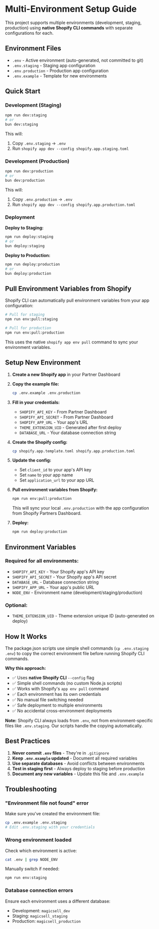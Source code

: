 # Multi-Environment Setup Guide

This project supports multiple environments (development, staging, production) using **native Shopify CLI commands** with separate configurations for each.

## Environment Files

- `.env` - Active environment (auto-generated, not committed to git)
- `.env.staging` - Staging app configuration
- `.env.production` - Production app configuration
- `.env.example` - Template for new environments

## Quick Start

### Development (Staging)

```bash
npm run dev:staging
# or
bun dev:staging
```

This will:
1. Copy `.env.staging` → `.env`
2. Run `shopify app dev --config shopify.app.staging.toml`

### Development (Production)

```bash
npm run dev:production
# or
bun dev:production
```

This will:
1. Copy `.env.production` → `.env`
2. Run `shopify app dev --config shopify.app.production.toml`

### Deployment

**Deploy to Staging:**
```bash
npm run deploy:staging
# or
bun deploy:staging
```

**Deploy to Production:**
```bash
npm run deploy:production
# or
bun deploy:production
```

## Pull Environment Variables from Shopify

Shopify CLI can automatically pull environment variables from your app configuration:

```bash
# Pull for staging
npm run env:pull:staging

# Pull for production
npm run env:pull:production
```

This uses the native `shopify app env pull` command to sync your environment variables.

## Setup New Environment

1. **Create a new Shopify app** in your Partner Dashboard

2. **Copy the example file:**
   ```bash
   cp .env.example .env.production
   ```

3. **Fill in your credentials:**
   - `SHOPIFY_API_KEY` - From Partner Dashboard
   - `SHOPIFY_API_SECRET` - From Partner Dashboard
   - `SHOPIFY_APP_URL` - Your app's URL
   - `THEME_EXTENSION_UID` - Generated after first deploy
   - `DATABASE_URL` - Your database connection string

4. **Create the Shopify config:**
   ```bash
   cp shopify.app.template.toml shopify.app.production.toml
   ```

5. **Update the config:**
   - Set `client_id` to your app's API key
   - Set `name` to your app name
   - Set `application_url` to your app URL

6. **Pull environment variables from Shopify:**
   ```bash
   npm run env:pull:production
   ```

   This will sync your local `.env.production` with the app configuration from Shopify Partners Dashboard.

7. **Deploy:**
   ```bash
   npm run deploy:production
   ```

## Environment Variables

### Required for all environments:

- `SHOPIFY_API_KEY` - Your Shopify app's API key
- `SHOPIFY_API_SECRET` - Your Shopify app's API secret
- `DATABASE_URL` - Database connection string
- `SHOPIFY_APP_URL` - Your app's public URL
- `NODE_ENV` - Environment name (development/staging/production)

### Optional:

- `THEME_EXTENSION_UID` - Theme extension unique ID (auto-generated on deploy)

## How It Works

The package.json scripts use simple shell commands (`cp .env.staging .env`) to copy the correct environment file before running Shopify CLI commands.

**Why this approach:**
- ✅ Uses **native Shopify CLI** `--config` flag
- ✅ Simple shell commands (no custom Node.js scripts)
- ✅ Works with Shopify's `app env pull` command
- ✅ Each environment has its own credentials
- ✅ No manual file switching needed
- ✅ Safe deployment to multiple environments
- ✅ No accidental cross-environment deployments

**Note:** Shopify CLI always loads from `.env`, not from environment-specific files like `.env.staging`. Our scripts handle the copying automatically.

## Best Practices

1. **Never commit `.env` files** - They're in `.gitignore`
2. **Keep `.env.example` updated** - Document all required variables
3. **Use separate databases** - Avoid conflicts between environments
4. **Test in staging first** - Always deploy to staging before production
5. **Document any new variables** - Update this file and `.env.example`

## Troubleshooting

### "Environment file not found" error

Make sure you've created the environment file:
```bash
cp .env.example .env.staging
# Edit .env.staging with your credentials
```

### Wrong environment loaded

Check which environment is active:
```bash
cat .env | grep NODE_ENV
```

Manually switch if needed:
```bash
npm run env:staging
```

### Database connection errors

Ensure each environment uses a different database:
- Development: `magicsell_dev`
- Staging: `magicsell_staging`
- Production: `magicsell_production`
